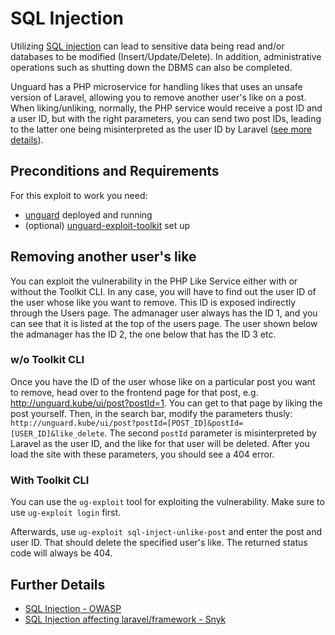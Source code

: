 # SQL Injection

Utilizing [SQL injection](https://owasp.org/www-community/attacks/SQL_Injection) can lead to sensitive data being read
and/or databases to be modified (Insert/Update/Delete).
In addition, administrative operations such as shutting down the DBMS can also be completed.

Unguard has a PHP microservice for handling likes that uses an unsafe version of Laravel, allowing you to remove another user's like on a post. When liking/unliking, normally, the PHP service would receive a post ID and a user ID, but with the right parameters, you can send two post IDs, leading to the latter one being misinterpreted as the user ID by Laravel ([see more details](https://security.snyk.io/vuln/SNYK-PHP-LARAVELFRAMEWORK-1060045)).

## Preconditions and Requirements

For this exploit to work you need:

* [unguard](../../../docs/DEV-GUIDE.md) deployed and running
* (optional) [unguard-exploit-toolkit](../../INSTALL.md) set up

## Removing another user's like
You can exploit the vulnerability in the PHP Like Service either with or without the Toolkit CLI.
In any case, you will have to find out the user ID of the user whose like you want to remove.
This ID is exposed indirectly through the Users page. The admanager user always has the ID 1, and you can see that it is listed at the top of the users page.
The user shown below the admanager has the ID 2, the one below that has the ID 3 etc.

### w/o Toolkit CLI
Once you have the ID of the user whose like on a particular post you want to remove, head over to the frontend page for that post, e.g. http://unguard.kube/ui/post?postId=1.
You can get to that page by liking the post yourself. Then, in the search bar, modify the parameters thusly:
`http://unguard.kube/ui/post?postId=[POST_ID]&postId=[USER_ID]&like_delete`.
The second `postId` parameter is misinterpreted by Laravel as the user ID, and the like for that user will be deleted. After you load the site with these parameters,
you should see a 404 error.

### With Toolkit CLI
You can use the `ug-exploit` tool for exploiting the vulnerability. Make sure to use `ug-exploit login` first.

Afterwards, use `ug-exploit sql-inject-unlike-post` and enter the post and user ID. That should delete the specified user's like. The returned status code will always be 404.


## Further Details

* [SQL Injection - OWASP](https://owasp.org/www-community/attacks/SQL_Injection)
* [SQL Injection affecting laravel/framework - Snyk](https://security.snyk.io/vuln/SNYK-PHP-LARAVELFRAMEWORK-1060045)
